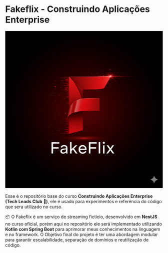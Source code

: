 # Fakeflix - Construindo Aplicações Enterprise

![Fakeflix](./docs/fakeflix.jpg)

Esse é o repositório base do curso **Construindo Aplicações Enterprise (Tech Leads Club 💎)**, ele é usado para experimentos e referência do código que sera utilizado no curso.

📦 O Fakeflix é um serviço de streaming fictício, desenvolvido em **NestJS** no curso oficial, porém aqui no repositório ele será implementado utilizando **Kotlin com Spring Boot** para aprimorar meus conhecimentos na linguagem e no framework.
O Objetivo final do projeto é ter uma abordagem modular para garantir escalabilidade, separação de domínios e reutilização de código.